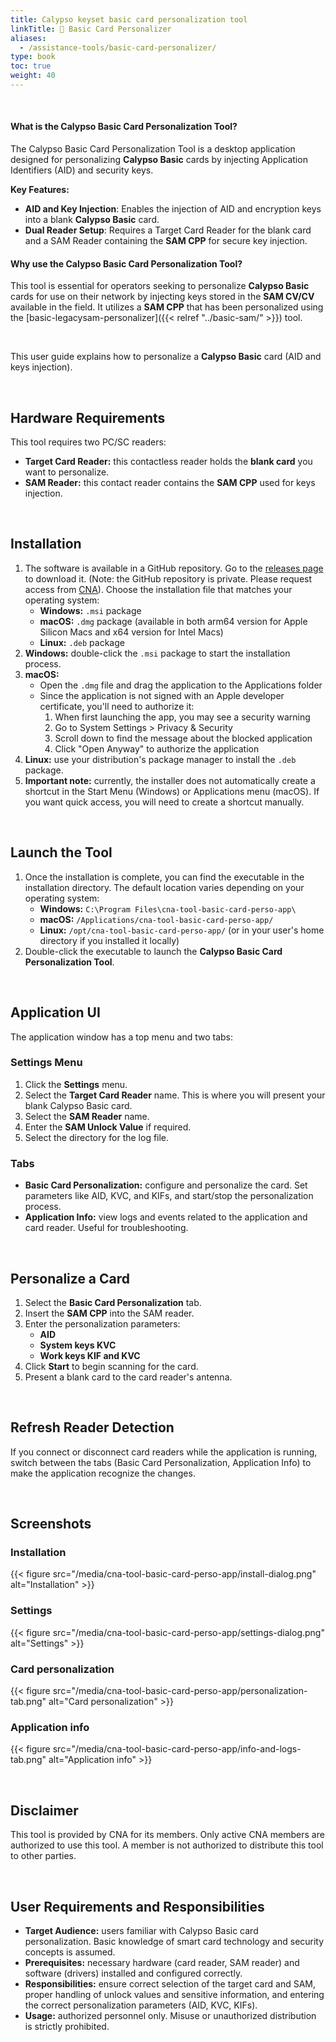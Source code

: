 ```yaml
---
title: Calypso keyset basic card personalization tool
linkTitle: 🚫 Basic Card Personalizer
aliases:
  - /assistance-tools/basic-card-personalizer/
type: book
toc: true
weight: 40
---
```


<br>

#### What is the Calypso Basic Card Personalization Tool?  

The Calypso Basic Card Personalization Tool is a desktop application designed for personalizing **Calypso Basic** cards by
injecting Application Identifiers (AID) and security keys.

**Key Features:**
- **AID and Key Injection**: Enables the injection of AID and encryption keys into a blank **Calypso Basic** card.
- **Dual Reader Setup**: Requires a Target Card Reader for the blank card and a SAM Reader containing the **SAM CPP** for secure key injection.

#### Why use the Calypso Basic Card Personalization Tool?

This tool is essential for operators seeking to personalize **Calypso Basic** cards for use on their network by
injecting keys stored in the **SAM CV/CV** available in the field. It utilizes a **SAM CPP** that has
been personalized using the [basic-legacysam-personalizer]({{< relref "../basic-sam/" >}}) tool.

<br>

This user guide explains how to personalize a **Calypso Basic** card (AID and keys injection).

<br>

## Hardware Requirements

This tool requires two PC/SC readers:

* **Target Card Reader:** this contactless reader holds the **blank card** you want to personalize.
* **SAM Reader:** this contact reader contains the **SAM CPP** used for keys injection.

<br>

## Installation

1. The software is available in a GitHub repository. Go to
   the [releases page](https://github.com/calypsonet/cna-tool-basic-legacysam-perso-app/releases) to download it. (Note:
   the GitHub repository is private. Please request access from [CNA](https://calypsonet.org)). Choose the installation
   file that matches your operating system:
    * **Windows:** `.msi` package
    * **macOS:** `.dmg` package (available in both arm64 version for Apple Silicon Macs and x64 version for Intel Macs)
    * **Linux:** `.deb` package
2. **Windows:** double-click the `.msi` package to start the installation process.
3. **macOS:**
    * Open the `.dmg` file and drag the application to the Applications folder
    * Since the application is not signed with an Apple developer certificate, you'll need to authorize it:
        1. When first launching the app, you may see a security warning
        2. Go to System Settings > Privacy & Security
        3. Scroll down to find the message about the blocked application
        4. Click "Open Anyway" to authorize the application
4. **Linux:** use your distribution's package manager to install the `.deb` package.
5. **Important note:** currently, the installer does not automatically create a shortcut in the Start Menu (Windows) or
   Applications menu (macOS). If you want quick access, you will need to create a shortcut manually.

<br>

## Launch the Tool

1. Once the installation is complete, you can find the executable in the installation directory. The default location
   varies depending on your operating system:
    * **Windows:** `C:\Program Files\cna-tool-basic-card-perso-app\`
    * **macOS:** `/Applications/cna-tool-basic-card-perso-app/`
    * **Linux:** `/opt/cna-tool-basic-card-perso-app/` (or in your user's home directory if you installed it
      locally)
2. Double-click the executable to launch the **Calypso Basic Card Personalization Tool**.

<br>

## Application UI

The application window has a top menu and two tabs:

### Settings Menu

1. Click the **Settings** menu.
2. Select the **Target Card Reader** name. This is where you will present your blank Calypso Basic card.
3. Select the **SAM Reader** name.
4. Enter the **SAM Unlock Value** if required.
5. Select the directory for the log file.

### Tabs

* **Basic Card Personalization:** configure and personalize the card. Set parameters like AID, KVC, and KIFs, and
  start/stop the personalization process.
* **Application Info:** view logs and events related to the application and card reader. Useful for troubleshooting.

<br>

## Personalize a Card

1. Select the **Basic Card Personalization** tab.
2. Insert the **SAM CPP** into the SAM reader.
3. Enter the personalization parameters:
    * **AID**
    * **System keys KVC**
    * **Work keys KIF and KVC**
4. Click **Start** to begin scanning for the card.
5. Present a blank card to the card reader's antenna.

<br>

## Refresh Reader Detection

If you connect or disconnect card readers while the application is running, switch between the tabs (Basic Card
Personalization, Application Info) to make the application recognize the changes.

<br>

## Screenshots

### Installation
{{< figure src="/media/cna-tool-basic-card-perso-app/install-dialog.png" alt="Installation" >}}

### Settings
{{< figure src="/media/cna-tool-basic-card-perso-app/settings-dialog.png" alt="Settings" >}}

### Card personalization
{{< figure src="/media/cna-tool-basic-card-perso-app/personalization-tab.png" alt="Card personalization" >}}

### Application info
{{< figure src="/media/cna-tool-basic-card-perso-app/info-and-logs-tab.png" alt="Application info" >}}

<br>

## Disclaimer

This tool is provided by CNA for its members. Only active CNA members are authorized to use this tool. A member is not
authorized to distribute this tool to other parties.

<br>

## User Requirements and Responsibilities

* **Target Audience:** users familiar with Calypso Basic card personalization. Basic knowledge of smart card technology
  and security concepts is assumed.
* **Prerequisites:** necessary hardware (card reader, SAM reader) and software (drivers) installed and configured
  correctly.
* **Responsibilities:** ensure correct selection of the target card and SAM, proper handling of unlock values and
  sensitive information, and entering the correct personalization parameters (AID, KVC, KIFs).
* **Usage:** authorized personnel only. Misuse or unauthorized distribution is strictly prohibited.